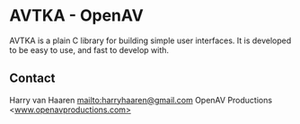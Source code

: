AVTKA - OpenAV
==============

AVTKA is a plain C library for building simple user interfaces.
It is developed to be easy to use, and fast to develop with.

Contact
-------
Harry van Haaren <mailto:harryhaaren@gmail.com>
OpenAV Productions <www.openavproductions.com>
